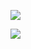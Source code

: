 ![](https://hairrrrr.gitee.io/img/1200/52.png)

![](https://hairrrrr.gitee.io/img/1200/53.png)



```cpp

```

